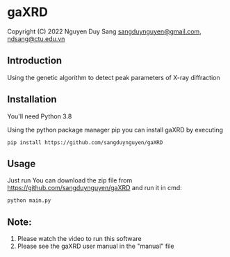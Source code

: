 # gaXRD
Copyright (C) 2022 Nguyen Duy Sang <sangduynguyen@gmail.com>, <ndsang@ctu.edu.vn>

## Introduction

Using the genetic algorithm to detect peak parameters of X-ray diffraction

## Installation

You'll need Python 3.8

Using the python package manager pip you can install gaXRD by executing
```
pip install https://github.com/sangduynguyen/gaXRD
```
## Usage
Just run
You can download the zip file from https://github.com/sangduynguyen/gaXRD and run it in cmd:

```
python main.py
```
## Note:
1. Please watch the video to run this software
2. Please see the gaXRD user manual in the "manual" file
